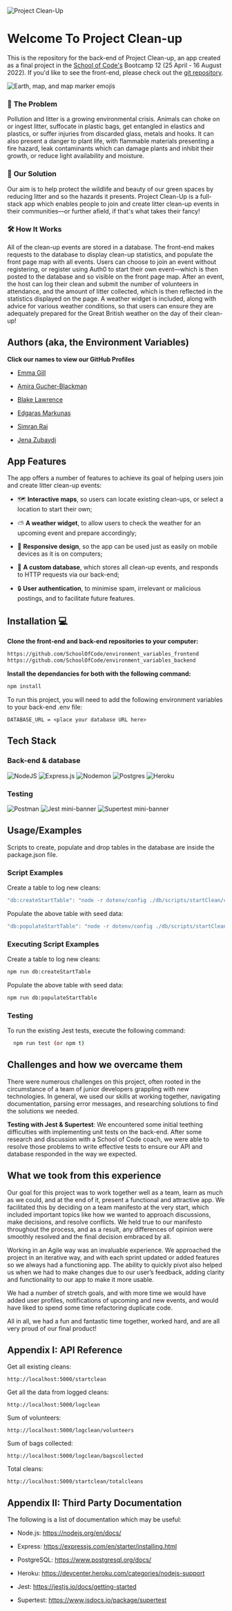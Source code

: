 
![Project Clean-Up](https://user-images.githubusercontent.com/98705391/184337846-b06b80b3-98d3-40b4-912b-dc429ad54f72.png)
# Welcome To Project Clean-up
This is the repository for the back-end of Project Clean-up, an app created as a final project in the [School of Code's](https://www.schoolofcode.co.uk/) Bootcamp 12 (25 April - 16 August 2022). If you'd like to see the front-end, please check out the [git repository](https://github.com/SchoolOfCode/environment_variables_frontend).

![Earth, map, and map marker emojis](https://user-images.githubusercontent.com/98705391/184339535-2eb89ee6-2c6b-4376-baf3-2f5c4720e582.png)

### 🤔 **The Problem** 
Pollution and litter is a growing environmental crisis. Animals can choke on or ingest litter, suffocate in plastic bags, get entangled in elastics and plastics, or suffer injuries from discarded glass, metals and hooks. It can also present a danger to plant life, with flammable materials presenting a fire hazard, leak contaminants which can damage plants and inhibit their growth, or reduce light availability and moisture. 

### 🧠 **Our Solution** 
Our aim is to help protect the wildlife and beauty of our green spaces by reducing litter and so the hazards it presents. Project Clean-Up is a full-stack app which enables people to join and create litter clean-up events in their communities—or further afield, if that's what takes their fancy! 

### 🛠️ **How It Works** 
All of the clean-up events are stored in a database. The front-end makes requests to the database to display clean-up statistics, and populate the front page map with all events. Users can choose to join an event without registering, or register using Auth0 to start their own event⁠—which is then posted to the database and so visible on the front page map. After an event, the host can log their clean and submit the number of volunteers in attendance, and the amount of litter collected, which is then reflected in the statistics displayed on the page. A weather widget is included, along with advice for various weather conditions, so that users can ensure they are adequately prepared for the Great British weather on the day of their clean-up!


## Authors (aka, the Environment Variables)
**Click our names to view our GitHub Profiles** 

- [Emma Gill](https://github.com/SurfingElectron)

- [Amira Gucher-Blackman](https://github.com/amiragucher)

- [Blake Lawrence](https://github.com/BlakeLawrence)

- [Edgaras Markunas](https://github.com/EdMark11)

- [Simran Rai](https://github.com/srai98i)

- [Jena Zubaydi](https://github.com/jena-84)


## App Features
The app offers a number of features to achieve its goal of helping users join and create litter clean-up events:
- 🗺️ **Interactive maps**, so users can locate existing clean-ups, or select a location to start their own; 

- ⛅ **A weather widget**, to allow users to check the weather for an upcoming event and prepare accordingly; 

- 📱 **Responsive design**, so the app can be used just as easily on mobile devices as it is on computers;  

- 💽 **A custom database**, which stores all clean-up events, and responds to HTTP requests via our back-end;

- 🔒 **User authentication**, to minimise spam, irrelevant or malicious postings, and to facilitate future features.

## Installation 💻
**Clone the front-end and back-end repositories to your computer:**

```bash
https://github.com/SchoolOfCode/environment_variables_frontend
https://github.com/SchoolOfCode/environment_variables_backend

```

**Install the dependancies for both with the following command:**
```bash
npm install
```

To run this project, you will need to add the following environment variables to your back-end .env file:

`DATABASE_URL = <place your database URL here>`


## Tech Stack
### Back-end & database
![NodeJS](https://img.shields.io/badge/node.js-6DA55F?style=for-the-badge&logo=node.js&logoColor=white)
![Express.js](https://img.shields.io/badge/express.js-%23404d59.svg?style=for-the-badge&logo=express&logoColor=%2361DAFB)
![Nodemon](https://img.shields.io/badge/-nodemon-blue?style=for-the-badge&logo=nodemon)
![Postgres](https://img.shields.io/badge/postgres-%23316192.svg?style=for-the-badge&logo=postgresql&logoColor=white)
![Heroku](https://img.shields.io/badge/heroku-%23430098.svg?style=for-the-badge&logo=heroku&logoColor=white)


### Testing
![Postman](https://img.shields.io/badge/Postman-FF6C37?style=for-the-badge&logo=postman&logoColor=white)
![Jest mini-banner](https://camo.githubusercontent.com/5ec7b7ed343219da6b2213349bacdc389803950b5298464b35e76f7ab6ccf27d/68747470733a2f2f696d672e736869656c64732e696f2f62616467652f4a6573742d4332313332353f7374796c653d666f722d7468652d6261646765266c6f676f3d6a657374266c6f676f436f6c6f723d7768697465)
![Supertest mini-banner](https://img.shields.io/badge/-supertest-blue?style=for-the-badge&logo=jest)


## Usage/Examples
Scripts to create, populate and drop tables in the database are inside the package.json file.

### Script Examples
Create a table to log new cleans:
```javascript
"db:createStartTable": "node -r dotenv/config ./db/scripts/startClean/createStartTable.js"
```

Populate the above table with seed data:
```javascript
"db:populateStartTable": "node -r dotenv/config ./db/scripts/startClean/populateStartTable.js"
```

### Executing Script Examples
Create a table to log new cleans:
```bash
npm run db:createStartTable
```

Populate the above table with seed data:
```bash
npm run db:populateStartTable
```

### Testing
To run the existing Jest tests, execute the following command:

```bash
  npm run test (or npm t)
```

## Challenges and how we overcame them
There were numerous challenges on this project, often rooted in the circumstance of a team of junior developers grappling with new technologies. In general, we used our skills at working together, navigating documentation, parsing error messages, and researching solutions to find the solutions we needed.

**Testing with Jest & Supertest**: We encountered some initial teething difficulties with implementing unit tests on the back-end. After some research and discussion with a School of Code coach, we were able to resolve those problems to write effective tests to ensure our API and database responded in the way we expected.


## What we took from this experience
Our goal for this project was to work together well as a team, learn as much as we could, and at the end of it, present a functional and attractive app. We facilitated this by deciding on a team manifesto at the very start, which included important topics like how we wanted to approach discussions, make decisions, and resolve conflicts. We held true to our manifesto throughout the process, and as a result, any differences of opinion were smoothly resolved and the final decision embraced by all.

Working in an Agile way was an invaluable experience. We approached the project in an iterative way, and with each sprint updated or added features so we always had a functioning app. The ability to quickly pivot also helped us when we had to make changes due to our user’s feedback, adding clarity and functionality to our app to make it more usable. 

We had a number of stretch goals, and with more time we would have added user profiles, notifications of upcoming and new events, and would have liked to spend some time refactoring duplicate code. 

All in all, we had a fun and fantastic time together, worked hard, and are all very proud of our final product! 


## Appendix I: API Reference
Get all existing cleans:
```
http://localhost:5000/startclean
```

Get all the data from logged cleans:
```
http://localhost:5000/logclean
```

Sum of volunteers:
```
http://localhost:5000/logclean/volunteers
```

Sum of bags collected:
```
http://localhost:5000/logclean/bagscollected
```

Total cleans:
```
http://localhost:5000/startclean/totalcleans
```


## Appendix II: Third Party Documentation
The following is a list of documentation which may be useful:

- Node.js: https://nodejs.org/en/docs/

- Express: https://expressjs.com/en/starter/installing.html

- PostgreSQL: https://www.postgresql.org/docs/

- Heroku: https://devcenter.heroku.com/categories/nodejs-support

- Jest: https://jestjs.io/docs/getting-started

- Supertest: https://www.jsdocs.io/package/supertest